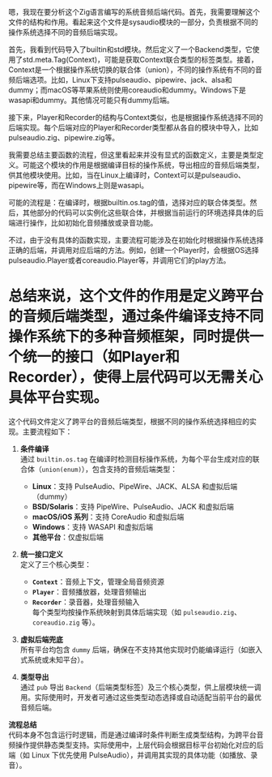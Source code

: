 嗯，我现在要分析这个Zig语言编写的系统音频后端代码。首先，我需要理解这个文件的结构和作用。看起来这个文件是sysaudio模块的一部分，负责根据不同的操作系统选择不同的音频后端实现。

首先，我看到代码导入了builtin和std模块。然后定义了一个Backend类型，它使用了std.meta.Tag(Context)，可能是获取Context联合类型的标签类型。接着，Context是一个根据操作系统切换的联合体（union），不同的操作系统有不同的音频后端选项。比如，Linux下支持pulseaudio、pipewire、jack、alsa和dummy；而macOS等苹果系统则使用coreaudio和dummy。Windows下是wasapi和dummy。其他情况可能只有dummy后端。

接下来，Player和Recorder的结构与Context类似，也是根据操作系统选择不同的后端实现。每个后端对应的Player和Recorder类型都从各自的模块中导入，比如pulseaudio.zig、pipewire.zig等。

我需要总结主要函数的流程，但这里看起来并没有显式的函数定义，主要是类型定义。可能这个模块的作用是根据编译目标的操作系统，导出相应的音频后端类型，供其他模块使用。比如，当在Linux上编译时，Context可以是pulseaudio、pipewire等，而在Windows上则是wasapi。

可能的流程是：在编译时，根据builtin.os.tag的值，选择对应的联合体类型。然后，其他部分的代码可以实例化这些联合体，并根据当前运行的环境选择具体的后端进行操作，比如初始化音频播放或录音功能。

不过，由于没有具体的函数实现，主要流程可能涉及在初始化时根据操作系统选择正确的后端，并调用对应后端的方法。例如，创建一个Player时，会根据OS选择pulseaudio.Player或者coreaudio.Player等，并调用它们的play方法。

总结来说，这个文件的作用是定义跨平台的音频后端类型，通过条件编译支持不同操作系统下的多种音频框架，同时提供一个统一的接口（如Player和Recorder），使得上层代码可以无需关心具体平台实现。
================================================
这个代码文件定义了跨平台的音频后端类型，根据不同的操作系统选择相应的实现。主要流程如下：

1. **条件编译**  
   通过 `builtin.os.tag` 在编译时检测目标操作系统，为每个平台生成对应的联合体（`union(enum)`），包含支持的音频后端类型：
   - **Linux**：支持 PulseAudio、PipeWire、JACK、ALSA 和虚拟后端（dummy）
   - **BSD/Solaris**：支持 PipeWire、PulseAudio、JACK 和虚拟后端
   - **macOS/iOS 系列**：支持 CoreAudio 和虚拟后端
   - **Windows**：支持 WASAPI 和虚拟后端
   - **其他平台**：仅虚拟后端

2. **统一接口定义**  
   定义了三个核心类型：
   - **`Context`**：音频上下文，管理全局音频资源
   - **`Player`**：音频播放器，处理音频输出
   - **`Recorder`**：录音器，处理音频输入  
   每个类型均按操作系统映射到具体后端实现（如 `pulseaudio.zig`、`coreaudio.zig` 等）。

3. **虚拟后端兜底**  
   所有平台均包含 `dummy` 后端，确保在不支持其他实现时仍能编译运行（如嵌入式系统或未知平台）。

4. **类型导出**  
   通过 `pub` 导出 `Backend`（后端类型标签）及三个核心类型，供上层模块统一调用。实际使用时，开发者可通过这些类型动态选择或自动适配当前平台的最优音频后端。

**流程总结**  
代码本身不包含运行时逻辑，而是通过编译时条件判断生成类型结构，为跨平台音频操作提供静态类型支持。实际使用中，上层代码会根据目标平台初始化对应的后端（如 Linux 下优先使用 PulseAudio），并调用其实现的具体功能（如播放、录音）。